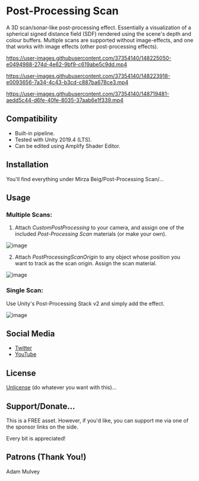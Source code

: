 # Post-Processing Scan

A 3D scan/sonar-like post-processing effect. Essentially a visualization of a spherical signed distance field (SDF) rendered using the scene's depth and colour buffers. Multiple scans are supported without image-effects, and one that works with image effects (other post-processing effects).

https://user-images.githubusercontent.com/37354140/148225050-e0494988-274d-4e62-9bf9-c619abe5c9dd.mp4

https://user-images.githubusercontent.com/37354140/148223918-e0093656-7a34-4c43-b3cd-c887ba678ce3.mp4

https://user-images.githubusercontent.com/37354140/148719481-aedd5c44-d6fe-40fe-8035-37aab6e1f339.mp4

## Compatibility

- Built-in pipeline.
- Tested with Unity 2019.4 (LTS). 
- Can be edited using Amplify Shader Editor.

## Installation

You'll find everything under Mirza Beig/Post-Processing Scan/...

## Usage

### Multiple Scans:

1. Attach _CustomPostProcessing_ to your camera, and assign one of the included _Post-Processing Scan_ materials (or make your own).

![image](https://user-images.githubusercontent.com/37354140/148224103-2419e7d3-14e3-4b6d-9ae3-c89c3a5ff393.png)

2. Attach _PostProcessingScanOrigin_ to any object whose position you want to track as the scan origin. Assign the scan material.

![image](https://user-images.githubusercontent.com/37354140/148224143-e1e7feef-7abf-42ad-8710-b561c18be588.png)

### Single Scan:

Use Unity's Post-Processing Stack v2 and simply add the effect.

![image](https://user-images.githubusercontent.com/37354140/148717857-08f6162d-a3b9-47af-b242-b5431b4b5379.png)

## Social Media
- [Twitter](https://twitter.com/TheMirzaBeig/)
- [YouTube](https://www.youtube.com/c/MirzaBeig)

## License
[Unlicense](LICENSE) (do whatever you want with this)...

## Support/Donate...

This is a FREE asset. However, if you'd like, you can support me via one of the sponsor links on the side. 

Every bit is appreciated!

## Patrons (Thank You!)

Adam Mulvey
